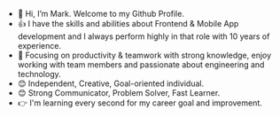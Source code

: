 - 👋 Hi, I’m Mark. Welcome to my Github Profile.
- 👍 I have the skills and abilities about Frontend & Mobile App development and I always perform highly in that role with 10 years of experience.
- 👀 Focusing on productivity & teamwork with strong knowledge, enjoy working with team members and passionate about engineering and technology.
- 😊 Independent, Creative, Goal-oriented individual.
- 😊 Strong Communicator, Problem Solver, Fast Learner.
- 👉 I'm learning every second for my career goal and improvement.

<!---
MarkDrake0916/MarkDrake0916 is a ✨ special ✨ repository because its `README.md` (this file) appears on your GitHub profile.
You can click the Preview link to take a look at your changes.
--->
